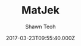 ---
title: MatJek
github: https://github.com/ShawnTeoh/matjek
demo: https://shawnteoh.github.io/matjek
author: Shawn Teoh
ssg:
  - Jekyll
cms:
  - Markdown
date: 2017-03-23T09:55:40.000Z
description: Material theme based on Materialize.css for jekyll sites
draft: true
publish_date: '2017-03-23T09:55:40Z'
update_date: '2017-06-27T17:43:21Z'
github_star: 96
github_fork: 425
---